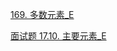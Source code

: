 [169. 多数元素_E](../explain/169.%20多数元素_E.md)

[面试题 17.10. 主要元素_E](../explain/面试题%2017.10.%20主要元素_E.md)
